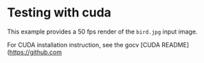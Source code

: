 # Testing with cuda

This example provides a 50 fps render of the `bird.jpg` input image.

For CUDA installation instruction, see the gocv [CUDA README](https://github.com